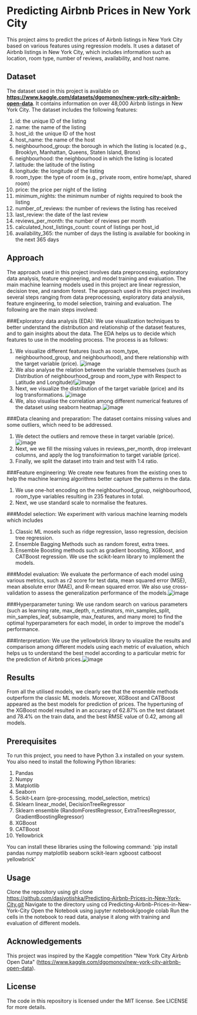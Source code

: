 # Predicting Airbnb Prices in New York City
This project aims to predict the prices of Airbnb listings in New York City based on various features using regression models. It uses a dataset of Airbnb listings in New York City, which includes information such as location, room type, number of reviews, availability, and host name. 

## Dataset
The dataset used in this project is available on <b><u><a>https://www.kaggle.com/datasets/dgomonov/new-york-city-airbnb-open-data</a></u></b>. It contains information on over 48,000 Airbnb listings in New York City. The dataset includes the following features:
1. id: the unique ID of the listing
2. name: the name of the listing
3. host_id: the unique ID of the host
4. host_name: the name of the host
5. neighbourhood_group: the borough in which the listing is located (e.g., Brooklyn, Manhattan, Queens, Staten Island, Bronx)
6. neighbourhood: the neighbourhood in which the listing is located
7. latitude: the latitude of the listing
8. longitude: the longitude of the listing
9. room_type: the type of room (e.g., private room, entire home/apt, shared room)
10. price: the price per night of the listing
11. minimum_nights: the minimum number of nights required to book the listing
12. number_of_reviews: the number of reviews the listing has received
13. last_review: the date of the last review
14. reviews_per_month: the number of reviews per month
15. calculated_host_listings_count: count of listings per host_id
16. availability_365: the number of days the listing is available for booking in the next 365 days

## Approach
The approach used in this project involves data preprocessing, exploratory data analysis, feature engineering, and model training and evaluation. The main machine learning models used in this project are linear regression, decision tree, and random forest.
The approach used in this project involves several steps ranging from data preprocessing, exploratory data analysis, feature engineering, to model selection, training and evaluation. The following are the main steps involved:

###Exploratory data analysis (EDA): We use visualization techniques to better understand the distribution and relationship of the dataset features, and to gain insights about the data. The EDA helps us to decide which features to use in the modeling process. The process is as follows:
1. We visualize different features (such as room_type, neighbourhood_group, and neighbourhood), and there relationship with the target variable (price). ![image](https://user-images.githubusercontent.com/127759119/226188898-323b503b-a55e-405f-94f7-f425cab546cf.png)
2. We also analyse the relation between the variable themselves (such as Distribution of neighbourhood_group and room_type with Respect to Latitude and Longitude)!![image](https://user-images.githubusercontent.com/127759119/226188732-592ab329-56c0-4253-af06-d453d0f03f97.png)
3. Next, we visualize the distribution of the target variable (price) and its log transformations. ![image](https://user-images.githubusercontent.com/127759119/226188754-893484a7-2c7d-45bc-b782-37eab9ab771d.png)
4. We, also visualise the correlation among different numerical features of the dataset using seaborn heatmap.![image](https://user-images.githubusercontent.com/127759119/226188807-abf3acda-a3d0-451e-9d82-ee2c3132812d.png)

###Data cleaning and preparation: The dataset contains missing values and some outliers, which need to be addressed. 
1. We detect the outliers  and remove these in target variable (price).![image](https://user-images.githubusercontent.com/127759119/226188780-5c8db7be-c786-45b7-82d9-005140a6492e.png)
2. Next, we we fill the missing values in reviews_per_month, drop irrelevant columns, and apply the log transfoirmation to target variable (price).
3. Finally, we split the dataset into train and test with 1:4 ratio. 

###Feature engineering: We create new features from the existing ones to help the machine learning algorithms better capture the patterns in the data. 
1. We use one-hot encoding on the neighbourhood_group, neighbourhood, room_type variables resulting in 235 features in total.
2. Next, we use standard scale to normalise the features.

###Model selection: We experiment with various machine learning models which includes 
1. Classic ML mosels such as ridge regression, lasso regression, decision tree regression.
2. Ensemble Bagging Methods such as random forest, extra trees.
3. Ensemble Boosting methods such as gradient boosting, XGBoost, and CATBoost regression. 
We use the scikit-learn library to implement the models.

###Model evaluation: We evaluate the performance of each model using various metrics, such as r2 score for test data, mean squared error (MSE), mean absolute error (MAE), and R-mean squared error. We also use cross-validation to assess the generalization performance of the models.![image](https://user-images.githubusercontent.com/127759119/226189914-839ab9f3-4548-422c-bb92-185fb6aa4d31.png)

###Hyperparameter tuning: We use random search on various parameters (such as learning rate, max_depth, n_estimators, min_samples_split, min_samples_leaf, subsample, max_features, and many more) to find the optimal hyperparameters for each model, in order to improve the model's performance.

###Interpretation: We use the yellowbrick library to visualize the results and comparison among different models using each metric of evaluation, which helps us to understand the best model according to a particular metric for the prediction of Airbnb prices.![image](https://user-images.githubusercontent.com/127759119/226191125-3eabaf3a-cd78-48a9-a2a1-41a2e67e4e90.png)

## Results
From all the utilised models, we clearly see that the ensemble methods outperform the classic ML models. Moreover, XGBoost and CATBoost appeared as the best models for prediction of prices. The hypertuning of the XGBoost model resulted in an accuracy of 62.87% on the test dataset and 78.4% on the train data, and the best RMSE value of 0.42, among all models.

## Prerequisites
To run this project, you need to have Python 3.x installed on your system. You also need to install the following Python libraries:

1. Pandas
2. Numpy
3. Matplotlib
4. Seaborn
5. Scikit-Learn (pre-processing, model_selection, metrics)
6. Sklearn linear_model, DecisionTreeRegressor
7. Sklearn ensemble (RandomForestRegressor, ExtraTreesRegressor, GradientBoostingRegressor)
8. XGBoost
9. CATBoost
10. Yellowbrick

You can install these libraries using the following command:
'pip install pandas numpy matplotlib seaborn scikit-learn xgboost catboost yellowbrick'

## Usage
Clone the repository using git clone https://github.com/dasjyotishka/Predicting-Airbnb-Prices-in-New-York-City.git
Navigate to the directory using cd Predicting-Airbnb-Prices-in-New-York-City
Open the Notebook using jupyter notebook/google colab
Run the cells in the notebook to read data, analyse it along with training and evaluation of different models.

## Acknowledgements
This project was inspired by the Kaggle competition "New York City Airbnb Open Data" <a>(https://www.kaggle.com/dgomonov/new-york-city-airbnb-open-data)</a>.

## License
The code in this repository is licensed under the MIT license. See LICENSE for more details.
